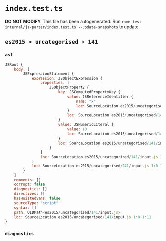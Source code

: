 # `index.test.ts`

**DO NOT MODIFY**. This file has been autogenerated. Run `rome test internal/js-parser/index.test.ts --update-snapshots` to update.

## `es2015 > uncategorised > 141`

### `ast`

```javascript
JSRoot {
	body: [
		JSExpressionStatement {
			expression: JSObjectExpression {
				properties: [
					JSObjectProperty {
						key: JSComputedPropertyKey {
							value: JSReferenceIdentifier {
								name: "x"
								loc: SourceLocation es2015/uncategorised/141/input.js 1:3-1:4 (x)
							}
							loc: SourceLocation es2015/uncategorised/141/input.js 1:2-1:5
						}
						value: JSNumericLiteral {
							value: 10
							loc: SourceLocation es2015/uncategorised/141/input.js 1:7-1:9
						}
						loc: SourceLocation es2015/uncategorised/141/input.js 1:2-1:9
					}
				]
				loc: SourceLocation es2015/uncategorised/141/input.js 1:1-1:10
			}
			loc: SourceLocation es2015/uncategorised/141/input.js 1:0-1:11
		}
	]
	comments: []
	corrupt: false
	diagnostics: []
	directives: []
	hasHoistedVars: false
	sourceType: "script"
	syntax: []
	path: UIDPath<es2015/uncategorised/141/input.js>
	loc: SourceLocation es2015/uncategorised/141/input.js 1:0-1:11
}
```

### `diagnostics`

```

```
